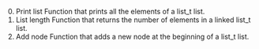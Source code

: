 0. Print list
      Function that prints all the elements of a list_t list.
1. List length
       Function that returns the number of elements in a linked list_t list.
2. Add node
       Function that adds a new node at the beginning of a list_t list.

